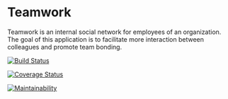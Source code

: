 # Teamwork      

Teamwork is an internal social network for employees of an organization. The goal of this application is to facilitate more interaction between colleagues and promote team bonding.

[![Build Status](https://travis-ci.org/John-Akins/teamwork-backend.svg?branch=master)](https://travis-ci.org/John-Akins/teamwork-backend)

[![Coverage Status](https://coveralls.io/repos/github/John-Akins/teamwork-backend/badge.svg?branch=master)](https://coveralls.io/github/John-Akins/teamwork-backend?branch=master)

[![Maintainability](https://api.codeclimate.com/v1/badges/505b7032c8262f9afbde/maintainability)](https://codeclimate.com/github/John-Akins/teamwork-backend/maintainability)